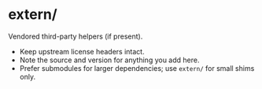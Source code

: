 # extern/

Vendored third-party helpers (if present).

- Keep upstream license headers intact.
- Note the source and version for anything you add here.
- Prefer submodules for larger dependencies; use `extern/` for small shims only.
